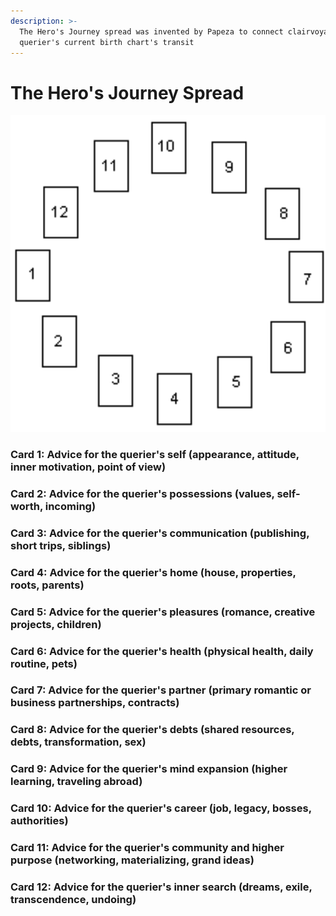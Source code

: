 ```yaml
---
description: >-
  The Hero's Journey spread was invented by Papeza to connect clairvoyance to
  querier's current birth chart's transit
---
```


# The Hero's Journey Spread

![The Hero's Journey Tarot spread](<../../../../.gitbook/assets/Screen Shot 2022-07-10 at 3.56.57 PM.png>)



### Card 1: Advice for the querier's self (appearance, attitude, inner motivation, point of view)

### Card 2: Advice for the querier's possessions (values, self-worth, incoming)

### Card 3: Advice for the querier's communication (publishing, short trips, siblings)

### Card 4: Advice for the querier's home (house, properties, roots, parents)

### Card 5: Advice for the querier's pleasures (romance, creative projects, children)

### Card 6: Advice for the querier's health (physical health, daily routine, pets)

### Card 7: Advice for the querier's partner (primary romantic or business partnerships, contracts)

### Card 8: Advice for the querier's debts (shared resources, debts, transformation, sex)

### Card 9: Advice for the querier's mind expansion (higher learning, traveling abroad)

### Card 10: Advice for the querier's career (job, legacy, bosses, authorities)

### Card 11: Advice for the querier's community and higher purpose (networking, materializing, grand ideas)

### Card 12: Advice for the querier's inner search (dreams, exile, transcendence, undoing)

